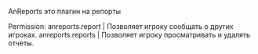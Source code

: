 AnReports это плагин на репорты

Permission:
anreports.report | Позволяет игроку сообщать о других игроках.
anreports.reports | Позволяет игроку просматривать и удалять отчеты.
